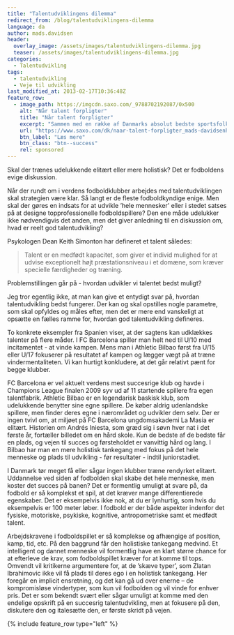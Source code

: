 ```yaml
---
title: "Talentudviklingens dilemma"
redirect_from: /blog/talentudviklingens-dilemma
language: da
author: mads.davidsen
header:
  overlay_image: /assets/images/talentudviklingens-dilemma.jpg
  teaser: /assets/images/talentudviklingens-dilemma.jpg
categories:
  - Talentudvikling
tags:
  - talentudvikling
  - Veje til udvikling
last_modified_at: 2013-02-17T10:36:48Z
feature_row:
  - image_path: https://imgcdn.saxo.com/_9788702192087/0x500
    alt: "Når talent forpligter"
    title: "Når talent forpligter"
    excerpt: "Sammen med en række af Danmarks absolut bedste sportsfolk undersøger en fodboldtræner og en ledelsesforsker i _Når talent forpligter_ hvad det har af konsekvenser, når man ikke primært er motiveret af at vinde, men i stedet føler sig forpligtet af sit talent til at sætte sig spor på anden måde."
    url: "https://www.saxo.com/dk/naar-talent-forpligter_mads-davidsenhelle-hedegaard-heinrasmus-henning_haeftet_9788702192087"
    btn_label: "Læs mere"
    btn_class: "btn--success"
    rel: sponsored
---
```


Skal der trænes udelukkende elitært eller mere holistisk? Det er fodboldens evige diskussion.

Når der rundt om i verdens fodboldklubber arbejdes med talentudviklingen skal strategien være klar. Så langt er de fleste fodboldkyndige enige. Men skal der gøres en indsats for at udvikle ’hele mennesker’ eller i stedet satses på at designe topprofessionelle fodboldspillere? Den ene måde udelukker ikke nødvendigvis det anden, men det giver anledning til en diskussion om, hvad er reelt god talentudvikling?

Psykologen Dean Keith Simonton har defineret et talent således:

> Talent er en medfødt kapacitet, som giver et individ mulighed for at udvise exceptionelt højt præstationsniveau i et domæne, som kræver specielle færdigheder og træning.

Problemstillingen går på - hvordan udvikler vi talentet bedst muligt?

Jeg tror egentlig ikke, at man kan give et entydigt svar på, hvordan talentudvikling bedst fungerer. Der kan og skal opstilles nogle parametre, som skal opfyldes og måles efter, men det er mere end vanskeligt at opsætte en fælles ramme for, hvordan god talentudvikling defineres.

To konkrete eksempler fra Spanien viser, at der sagtens kan udklækkes talenter på flere måder. I FC Barcelona spiller man helt ned til U/10 med incitamentet - at vinde kampen. Mens man i Athletic Bilbao først fra U/15 eller U/17 fokuserer på resultatet af kampen og lægger vægt på at træne vindermentaliteten. Vi kan hurtigt konkludere, at det går relativt pænt for begge klubber.

FC Barcelona er vel aktuelt verdens mest succesrige klub og havde i Champions League finalen 2009 syv ud af 11 startende spillere fra egen talentfabrik. Athletic Bilbao er en legendarisk baskisk klub, som udelukkende benytter sine egne spillere. De køber aldrig udenlandske spillere, men finder deres egne i nærområdet og udvikler dem selv. Der er ingen tvivl om, at miljøet på FC Barcelona ungdomsakademi La Masia er elitært. Historien om Andrés Iniesta, som græd sig i søvn hver nat i det første år, fortæller billedet om en hård skole. Kun de bedste af de bedste får en plads, og vejen til succes og førsteholdet er vanvittig hård og lang. I Bilbao har man en mere holistisk tankegang med fokus på det hele menneske og plads til udvikling - før resultater - indtil juniorstadiet.

I Danmark tør meget få eller sågar ingen klubber træne rendyrket elitært. Uddannelse ved siden af fodbolden skal skabe det hele menneske, men koster det succes på banen? Det er formentlig umuligt at svare på, da fodbold er så komplekst et spil, at det kræver mange differentierede egenskaber. Det er eksempelvis ikke nok, at du er lynhurtig, som hvis du eksempelvis er 100 meter løber. I fodbold er der både aspekter indenfor det fysiske, motoriske, psykiske, kognitive, antropometriske samt et medfødt talent.

Arbejdskravene i fodboldspillet er så komplekse og afhængige af position, kamp, tid, etc. På den baggrund får den holistiske tankegang medvind. Et intelligent og dannet menneske vil formentlig have en klart større chance for at efterleve de krav, som fodboldspillet kræver for at komme til tops. Omvendt vil kritikerne argumentere for, at de ’skæve typer’, som Zlatan Ibrahimovic ikke vil få plads til deres ego i en holistisk tankegang. Her foregår en implicit ensretning, og det kan gå ud over enerne – de kompromisløse vindertyper, som kun vil fodbolden og vil vinde for enhver pris. Det er som bekendt svært eller sågar umuligt at komme med den endelige opskrift på en succesrig talentudvikling, men at fokusere på den, diskutere den og italesætte den, er første skridt på vejen.

{% include feature_row type="left" %}
